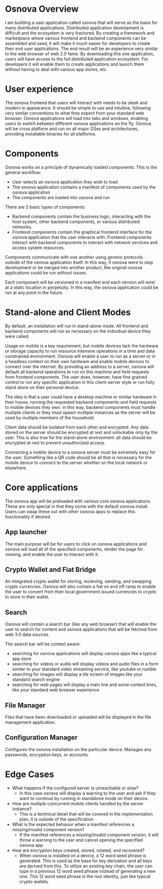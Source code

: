 # Osnova Overview
I am building a user application called osnova that will serve as the basis for many distributed applications.
Distributed application development is difficult and the ecosystem is very fractured.
By creating a framework and marketplace where various frontend and backend components can be assembled and used, it will make it much easier for developers to create their end user applications.
The end result will be an experience very similar to the web browser of web 2.0 fame.
By downloading this one application, users will have access to the full distributed application ecosystem.
For developers it will enable them to create applications and launch them without having to deal with various app stores, etc.

# User experience

The osnova frontend that users will interact with needs to be sleek and modern in appearance.
It should be simple to use and intuitive, following very similar conventions to what they expect from your standard web browser.
Osnova applications will load into tabs and windows, enabling users to switch between different osnova applications on the fly.
Osnova will be cross platform and run on all major OSes and architectures, providing installable binaries for all platforms.

# Components

Osnova works on a principle of dynamically loaded components. This is the general workflow:
 - User selects an osnova application they wish to load
 - The osnova application contains a manifest of components used by the osnova application
 - The components are loaded into osnova and run

There are 2 basic types of components:
 - Backend components contain the business logic, interacting with the host system, other backend components, or various distributed networks.
 - Frontend components contain the graphical frontend interface for the osnova application that the user interacts with. Frontend components interact with backend components to interact with network services and access system resources.
 
Components communicate with one another using generic protocols outside of the osnova application itself. In this way, if osnova were to stop development or be merged into another product, the original osnova applications could be run without issues.

Each component will be versioned in a manifest and each version will exist at a static location in perpetuity. In this way, the osnova application could be run at any point in the future.

# Stand-alone and Client Modes

By default, an installation will run in stand-alone mode. All frontend and backend components will run as necessary on the individual device they were called.

Usage on mobile is a key requirement, but mobile devices lack the hardware or storage capacity to run resource intensive operations in a time and data constrained environment.
Osnova will enable a user to run as a server or in a headless context on their own hardware and enable mobile devices to connect over the internet.
By providing an address to a server, osnova will default all backend operations to run on this machine and field requests from frontend components.
The user does, however, have fine grained control to run any specific application in this client-server style or run fully stand alone on their personal device.

The idea is that a user could have a desktop machine or similar hardware in their house, running the requested backend components and field requests to mobile devices they own.
In this way, backend components must handle multiple clients or they must spawn multiple instances as the server will be used by multiple members of the household.

Client data should be isolated from each other and encrypted. Any data stored on the server should be encrypted at rest and unlockable only by the user.
This is also true for the stand-alone environment: all data should be encrypted at rest to prevent unauthorized access.

Connecting a mobile device to a osnova server must be extremely easy for the user. Something like a QR code should be all that is necessary for the mobile device to connect to the server whether on the local network or elsewhere.

# Core applications

The osnova app will be preloaded with various core osnova applications. These are only special in that they come with the default osnova install.
Users can swap these out with other osnova apps to replace this functionality if desired.

## App launcher
The main purpose will be for users to click on osnova applications and osnova will load all of the specified components, render the page for viewing, and enable the user to interact with it.

## Crypto Wallet and Fiat Bridge
An integrated crypto wallet for storing, receiving, sending, and swapping crypto currencies.
Osnova will also contain a fiat on and off ramp to enable the user to convert from their local government issued currencies to crypto to store in their wallet.

## Search
Osnova will contain a search bar (like any web browser) that will enable the user to search for content and osnova applications that will be fetched from web 3.0 data sources.

The search bar will be context aware:
 - searching for osnova applications will display osnova apps like a typical app store
 - searching for videos or audio will display videos and audio files in a form similar to your standard video streaming service, like youtube or rumble
 - searching for images will display a tile screen of images like your standard search engine
 - searching for web pages will display a main line and some context lines, like your standard web browser experience

## File Manager
Files that have been downloaded or uploaded will be displayed in the file management application.

## Configuration Manager
Configures the osnova installation on the particular device. Manages any passwords, encryption keys, or accounts.

# Edge Cases
- What happens if the configured server is unreachable or slow?
  - In this case osnova will display a warning to the user and ask if they want to continue by running in standalone mode on their device.
- How are multiple concurrent mobile clients handled by the server instance?
  - This is a technical detail that will be covered in the implementation plan, it is outside of the specification
- What is the expected behavior when a manifest references a missing/invalid component version?
  - If the manifest references a missing/invalid component version, it will throw a warning to the user and cancel opening the specified osnova app
- How are encryption keys created, stored, rotated, and recovered?
  - When osnova is installed on a device, a 12 word seed phrase is generated. This is used as the base for key derivation and all keys are derived from this. To utilize an existing key chain, the user can type in a previous 12 word seed phrase instead of generating a new one. This 12 word seed phrase is the root identity, just like typical crypto wallets.
